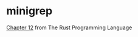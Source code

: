 # minigrep
[Chapter 12](https://doc.rust-lang.org/book/ch12-00-an-io-project.html) from The Rust Programming Language